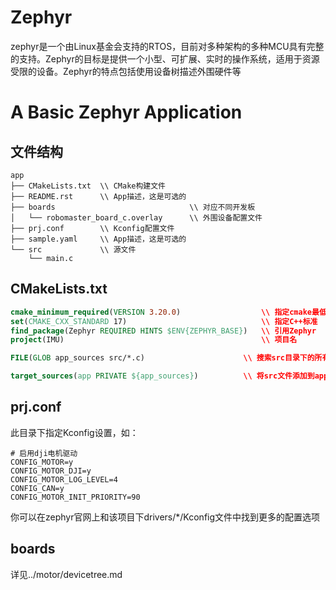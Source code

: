 # Zephyr
 zephyr是一个由Linux基金会支持的RTOS，目前对多种架构的多种MCU具有完整的支持。Zephyr的目标是提供一个小型、可扩展、实时的操作系统，适用于资源受限的设备。Zephyr的特点包括使用设备树描述外围硬件等
# A Basic Zephyr Application
## 文件结构
```
app
├── CMakeLists.txt 	\\ CMake构建文件
├── README.rst 		\\ App描述，这是可选的
├── boards								\\ 对应不同开发板
│   └── robomaster_board_c.overlay		\\ 外围设备配置文件
├── prj.conf		\\ Kconfig配置文件
├── sample.yaml		\\ App描述，这是可选的
└── src				\\ 源文件
    └── main.c
```
## CMakeLists.txt
```cmake
cmake_minimum_required(VERSION 3.20.0)					\\ 指定cmake最低版本
set(CMAKE_CXX_STANDARD 17)								\\ 指定C++标准
find_package(Zephyr REQUIRED HINTS $ENV{ZEPHYR_BASE})	\\ 引用Zephyr
project(IMU)											\\ 项目名

FILE(GLOB app_sources src/*.c)						\\ 搜索src目录下的所有.c文件

target_sources(app PRIVATE ${app_sources})			\\ 将src文件添加到app目标
```
## prj.conf
此目录下指定Kconfig设置，如：
```
# 启用dji电机驱动
CONFIG_MOTOR=y
CONFIG_MOTOR_DJI=y
CONFIG_MOTOR_LOG_LEVEL=4
CONFIG_CAN=y
CONFIG_MOTOR_INIT_PRIORITY=90
```
你可以在zephyr官网上和该项目下drivers/*/Kconfig文件中找到更多的配置选项

## boards
详见../motor/devicetree.md

